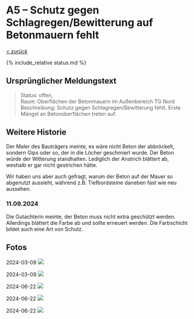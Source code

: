 # A5 &ndash; Schutz gegen Schlagregen/Bewitterung auf Betonmauern fehlt

_[&lt; zurück](../../index.md)_

{% include_relative status.md %}

## Ursprünglicher Meldungstext

> Status: offen,\
> Raum: Oberflächen der Betonmauern im Außenbereich TG Nord\
> Beschreibung: Schutz gegen Schlagregen/Bewitterung fehlt. Erste Mängel an Betonoberflächen treten auf.

## Weitere Historie

Der Maler des Bauträgers meinte, es wäre nicht Beton der abbröckelt,
sondern Gips oder so, der in die Löcher geschmiert wurde.
Der Beton würde der Witterung standhalten.
Lediglich der Anstrich blättert ab, weshalb er gar nicht gestrichen hätte.

Wir haben uns aber auch gefragt, warum der Beton auf der Mauer so
abgenutzt aussieht, während z.B. Tiefbordsteine daneben fast wie neu aussehen.

### 11.09.2024

Die Gutachterin meinte, der Beton muss nicht extra geschützt werden.
Allerdings blättert die Farbe ab und sollte erneuert werden. Die Farbschicht bildet auch eine Art von Schutz.

## Fotos

2024-03-09
![](20240309_172655_small.jpg)

2024-03-09
![](20240309_172659_small.jpg)

2024-06-22
![](20240622_091312741.RAW-01.COVER_small.jpg)

2024-06-22
![](20240622_091320206.RAW-01.COVER_small.jpg)

2024-06-22
![](20240622_091338523.RAW-01.COVER_small.jpg)

